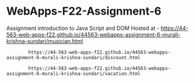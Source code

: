# WebApps-F22-Assignment-6
Assignment introduction to Java Script and DOM
Hosted at - https://44-563-web-apps-f22.github.io/44563-webapps-assignment-6-murali-krishna-sundari/musician.html

            https://44-563-web-apps-f22.github.io/44563-webapps-assignment-6-murali-krishna-sundari/discount.html
            
            https://44-563-web-apps-f22.github.io/44563-webapps-assignment-6-murali-krishna-sundari/vacation.html

